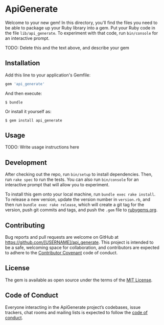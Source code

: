 # ApiGenerate

Welcome to your new gem! In this directory, you'll find the files you need to be able to package up your Ruby library into a gem. Put your Ruby code in the file `lib/api_generate`. To experiment with that code, run `bin/console` for an interactive prompt.

TODO: Delete this and the text above, and describe your gem

## Installation

Add this line to your application's Gemfile:

```ruby
gem 'api_generate'
```

And then execute:

    $ bundle

Or install it yourself as:

    $ gem install api_generate

## Usage

TODO: Write usage instructions here

## Development

After checking out the repo, run `bin/setup` to install dependencies. Then, run `rake spec` to run the tests. You can also run `bin/console` for an interactive prompt that will allow you to experiment.

To install this gem onto your local machine, run `bundle exec rake install`. To release a new version, update the version number in `version.rb`, and then run `bundle exec rake release`, which will create a git tag for the version, push git commits and tags, and push the `.gem` file to [rubygems.org](https://rubygems.org).

## Contributing

Bug reports and pull requests are welcome on GitHub at https://github.com/[USERNAME]/api_generate. This project is intended to be a safe, welcoming space for collaboration, and contributors are expected to adhere to the [Contributor Covenant](http://contributor-covenant.org) code of conduct.

## License

The gem is available as open source under the terms of the [MIT License](https://opensource.org/licenses/MIT).

## Code of Conduct

Everyone interacting in the ApiGenerate project’s codebases, issue trackers, chat rooms and mailing lists is expected to follow the [code of conduct](https://github.com/[USERNAME]/api_generate/blob/master/CODE_OF_CONDUCT.md).
